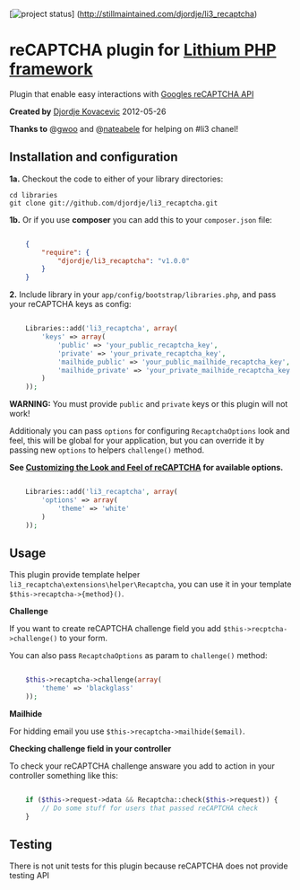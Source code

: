 [![project status](http://stillmaintained.com/djordje/li3_recaptcha.png)]
(http://stillmaintained.com/djordje/li3_recaptcha)

# reCAPTCHA plugin for [Lithium PHP framework](http://github.com/UnionOfRAD/lithium)

Plugin that enable easy interactions with [Googles reCAPTCHA API](http://www.google.com/recaptcha)

**Created by** [Djordje Kovacevic](http://github.com/djordje) 2012-05-26

**Thanks to** @[gwoo](http://github.com/gwoo) and
@[nateabele](http://github.com/nateabele) for helping on #li3 chanel!

## Installation and configuration

**1a.** Checkout the code to either of your library directories:

	cd libraries
	git clone git://github.com/djordje/li3_recaptcha.git

**1b.** Or if you use **composer** you can add this to your `composer.json` file:

```json

	{
		"require": {
			"djordje/li3_recaptcha": "v1.0.0"
		}
	}

```

**2.** Include library in your `app/config/bootstrap/libraries.php`,
and pass your reCAPTCHA keys as config:

```php

	Libraries::add('li3_recaptcha', array(
		'keys' => array(
			'public' => 'your_public_recaptcha_key',
			'private' => 'your_private_recaptcha_key',
			'mailhide_public' => 'your_public_mailhide_recaptcha_key',
			'mailhide_private' => 'your_private_mailhide_recaptcha_key'
		)
	));

```

**WARNING:** You must provide `public` and `private` keys or this plugin will not work!

Additionaly you can pass `options` for configuring `RecaptchaOptions` look and feel,
this will be global for your application, but you can override it by passing new `options`
to helpers `challenge()` method.

**See [Customizing the Look and Feel of reCAPTCHA](https://developers.google.com/recaptcha/docs/customization)
for available options.**

```php

	Libraries::add('li3_recaptcha', array(
		'options' => array(
			'theme' => 'white'
		)
	));

```

## Usage

This plugin provide template helper `li3_recaptcha\extensions\helper\Recaptcha`,
you can use it in your template `$this->recaptcha->{method}()`.

**Challenge**

If you want to create reCAPTCHA challenge field you add `$this->recptcha->challenge()` to your form.

You can also pass `RecaptchaOptions` as param to `challenge()` method:

```php

	$this->recaptcha->challenge(array(
		'theme' => 'blackglass'
	));

```

**Mailhide**

For hidding email you use `$this->recaptcha->mailhide($email)`.

**Checking challenge field in your controller**

To check your reCAPTCHA challenge answare you add to action in your controller something like this:

```php

	if ($this->request->data && Recaptcha::check($this->request)) {
		// Do some stuff for users that passed reCAPTCHA check
	}

```

## Testing

There is not unit tests for this plugin because reCAPTCHA does not provide testing API